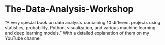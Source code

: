 # The-Data-Analysis-Workshop
“A very special book on data analysis, containing 10 different projects using statistics, probability, Python, visualization, and various machine learning and deep learning models.” With a detailed explanation of them on my YouTube channel
